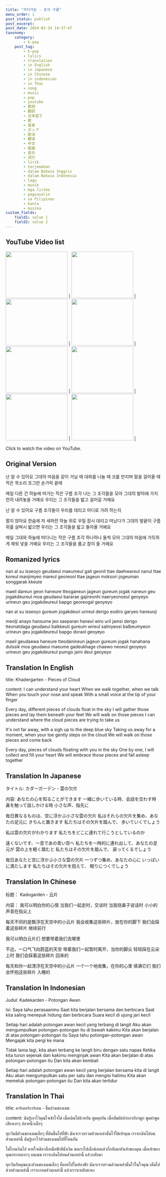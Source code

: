 ```yaml
---
title: "카더가든 - 조각 구름"
menu_order: 1
post_status: publish
post_excerpt: 
post_date: 2024-02-24 14:37:47
taxonomy:
    category:
        - k-pop
    post_tag:
        - k-pop
        - lylics
        - translation
        - in English
        - in Japanese
        - in Chinese
        - in indonesian
        - in Thai
        - song
        - music
        - pop
        - youtube
        - 歌詞
        - 翻訳
        - 日本語で
        - 歌
        - 音楽
        - ポップ
        - 歌词
        - 翻译
        - 中文
        - 歌曲
        - 音乐
        - 流行
        - lirik
        - terjemahan
        - dalam Bahasa Inggris
        - dalam Bahasa Indonesia
        - lagu
        - musik
        - mga liriko
        - pagsasalin
        - sa Pilipinas
        - kanta
        - musika
custom_fields:
    field1: value 1
    field2: value 2
---
```


## YouTube Video list
 [<img src='http://img.youtube.com/vi/-BE_9Pjszng/0.jpg' width='200' height='150'>](https://youtu.be/-BE_9Pjszng) | [<img src='http://img.youtube.com/vi/MqlZQif9hjM/0.jpg' width='200' height='150'>](https://youtu.be/MqlZQif9hjM) | [<img src='http://img.youtube.com/vi/lSZ93y3GZV8/0.jpg' width='200' height='150'>](https://youtu.be/lSZ93y3GZV8) | [<img src='http://img.youtube.com/vi/hXqkeOYqLvQ/0.jpg' width='200' height='150'>](https://youtu.be/hXqkeOYqLvQ) | [<img src='http://img.youtube.com/vi/VNdMUWNLdC0/0.jpg' width='200' height='150'>](https://youtu.be/VNdMUWNLdC0) |
 [<img src='http://img.youtube.com/vi/uUyFYfl5_RQ/0.jpg' width='200' height='150'>](https://youtu.be/uUyFYfl5_RQ) | [<img src='http://img.youtube.com/vi/-YxdzUEpyWA/0.jpg' width='200' height='150'>](https://youtu.be/-YxdzUEpyWA) | [<img src='http://img.youtube.com/vi/uU5ID-s8LUY/0.jpg' width='200' height='150'>](https://youtu.be/uU5ID-s8LUY) |

Click to watch the video on YouTube.
## Original Version
난 알 수 있어요 그대의 마음을 
같이 거닐 때 대화를 나눌 때 
코를 만지며 말을 걸어올 때 
작은 목소리 조그만 손가락 끝에 

매일 다른 건 하늘에 떠가는 작은 구름 조각 
나는 그 조각들을 모아 그대의 발아래 
가지런히 내려놓을 거예요 
우리는 그 조각들을 밟고 
걸어갈 거예요 

난 알 수 있어요 구름 조각들이 
우리를 데리고 어디로 가려 하는지 

멀지 않아요 한숨에 저 새파란 하늘 위로 
우릴 잠시 데리고 떠났다가 그대의 발끝이 
구름 위를 살며시 밟으면 
우리는 그 조각들을 밟고 
돌아올 거예요 

매일 그대와 하늘에 떠다니는 작은 구름 조각 
하나하나 둘씩 모아 그대의 마음에 
가득하게 채워 넣을 거예요 
우리는 그 조각들을 품고 
잠이 들 거예요 



## Romanized lyrics
nan al su isseoyo geudaeui maeumeul 
gati geonil ttae daehwareul nanul ttae 
koreul manjimyeo mareul georeool ttae 
jageun moksori jogeuman songgarak kkeute 

maeil dareun geon haneure tteoganeun jageun gureum jogak 
naneun geu jogakdeureul moa geudaeui bararae 
gajireonhi naeryeonoeul geoyeyo 
urineun geu jogakdeureul bapgo 
georeogal geoyeyo 

nan al su isseoyo gureum jogakdeuri 
urireul derigo eodiro garyeo haneunji 

meolji anayo hansume jeo saeparan haneul wiro 
uril jamsi derigo tteonatdaga geudaeui balkkeuti 
gureum wireul salmyeosi balbeumyeon 
urineun geu jogakdeureul bapgo 
doraol geoyeyo 

maeil geudaewa haneure tteodanineun jageun gureum jogak 
hanahana dulssik moa geudaeui maeume 
gadeukhage chaewo neoeul geoyeyo 
urineun geu jogakdeureul pumgo 
jami deul geoyeyo 



## Translation In English
title: 
Khadergarten - Pieces of Cloud

content:
I can understand your heart
When we walk together, when we talk
When you touch your nose and speak
With a small voice at the tip of your finger

Every day, different pieces of clouds float in the sky
I will gather those pieces and lay them beneath your feet
We will walk on those pieces
I can understand where the cloud pieces
are trying to take us

It's not far away, with a sigh up to the deep blue sky
Taking us away for a moment, when your toe gently steps on the cloud
We will walk on those pieces
and come back

Every day, pieces of clouds floating with you in the sky
One by one, I will collect and fill your heart
We will embrace those pieces
and fall asleep together
## Translation In Japanese
タイトル: カダーガーデン - 雲の欠片

内容:
あなたの心を知ることができます
一緒に歩いている時、会話を交わす時
鼻を触って話しかける時
小さな声、指先に

毎日異なるものは、空に浮かぶ小さな雲の欠片
私はそれらの欠片を集め、あなたの足元に
きちんと置きます
私たちはその欠片を踏んで、
歩いていくでしょう

私は雲の欠片がわかります
私たちをどこに連れて行こうとしているのか

遠くないです、一息であの青い空へ
私たちを一時的に連れ出して、あなたの足元が
雲の上を軽く踏むと
私たちはその欠片を踏んで、
戻ってくるでしょう

毎日あなたと空に浮かぶ小さな雲の欠片
一つずつ集め、あなたの心に
いっぱいに満たします
私たちはその欠片を抱えて、
眠りにつくでしょう
## Translation In Chinese
标题：
Kadogarden - 云片

内容：
我可以明白你的心情
当我们一起走时，交谈时
当我挠鼻子说话时
小小的声音在指尖上

每天不同的是飘浮在天空中的小云片
我会收集这些碎片，放在你的脚下
我们会踩着这些碎片
继续前行

我可以明白云片们
想要带着我们去哪里

不远，一口气飞向蔚蓝的天空
带着我们一起暂时离开，当你的脚尖
轻轻踩在云朵上时
我们会踩着这些碎片
回来的

每天和你一起漂浮在天空中的小云片
一个一个地收集，在你的心里
填满它们
我们会怀抱这些碎片
入睡的
## Translation In Indonesian
Judul:
Kadekarden - Potongan Awan

Isi:
Saya tahu perasaanmu
Saat kita berjalan bersama dan berbicara
Saat kita saling menepuk hidung dan berbicara
Suara kecil di ujung jari kecil

Setiap hari adalah potongan awan kecil yang terbang di langit
Aku akan mengumpulkan potongan-potongan itu di bawah kakimu
Kita akan berjalan di atas potongan-potongan itu
Saya tahu potongan-potongan awan
Mengajak kita pergi ke mana

Tidak lama lagi, kita akan terbang ke langit biru dengan satu napas
Ketika kita turun sejenak dan kakimu menginjak awan
Kita akan berjalan di atas potongan-potongan itu
Dan kita akan kembali

Setiap hari adalah potongan awan kecil yang berjalan bersama kita di langit
Aku akan mengumpulkan satu per satu dan mengisi hatimu
Kita akan memeluk potongan-potongan itu
Dan kita akan tertidur
## Translation In Thai
title:
คาร์เดอร์การ์เดน - ชิ้นส่วนของเมฆ

content:
ฉันรู้เอาไว้คุณใจเข้าใจได้
เมื่อเดินไปด้วยกัน พูดคุยกัน
เมื่อสัมผัสปากกากับจมูก พูดคำพูด
เสียงเบาๆ ปลายนิ้วเล็กๆ

ทุกวันมีส่วนของเมฆเล็กๆ ที่บินขึ้นไปที่ฟ้า
ฉันจะรวบรวมส่วนเหล่านั้นไว้ใต้เท้าคุณ
เราจะเดินไปบนส่วนเหล่านี้
ฉันรู้เอาไว้ส่วนของเมฆไปที่ไหนกัน

ไม่ไกลเกินไป หายใจเดียวก็เหนือฟ้าสีน้ำเงิน
พอเราไปเล็กน้อยแล้วก็กลับมายังเท้าของคุณ
เมื่อเท้าของคุณกระทบเบาๆ บนเมฆ
เราจะเดินไปบนส่วนเหล่านี้
แล้วกลับมา

ทุกวันกับคุณและส่วนของเมฆเล็กๆ ที่ลอยไปในท้องฟ้า
ฉันจะรวบรวมส่วนเหล่านั้นไว้ในใจคุณ
เต็มไปด้วยส่วนเหล่านี้
เราจะกอดส่วนเหล่านี้
แล้วเราจะหลับตาลง
